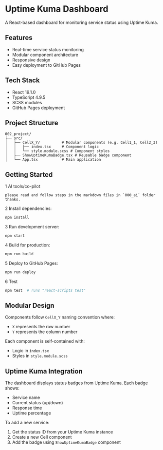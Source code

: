 # Uptime Kuma Dashboard

A React-based dashboard for monitoring service status using Uptime Kuma.

## Features

- Real-time service status monitoring
- Modular component architecture
- Responsive design
- Easy deployment to GitHub Pages

## Tech Stack

- React 19.1.0
- TypeScript 4.9.5
- SCSS modules
- GitHub Pages deployment

## Project Structure

```tree
002_project/
├── src/
│   ├── CellX_Y/          # Modular components (e.g. Cell1_1, Cell2_3)
│   │   ├── index.tsx     # Component logic
│   │   └── style.module.scss # Component styles
│   ├── ShowUptimeKumaBadge.tsx # Reusable badge component
│   └── App.tsx           # Main application
```

## Getting Started

1 AI tools/co-pilot

```prompt
please read and follow steps in the markdown files in `000_ai` folder thanks.
```

2 Install dependencies:

```bash
npm install
```

3 Run development server:

```bash
npm start
```

4 Build for production:

```bash
npm run build
```

5 Deploy to GitHub Pages:

```bash
npm run deploy
```

<!-- AI: pleae fill the test command here -->

6 Test

```bash
npm test  # runs "react-scripts test"
```

## Modular Design

Components follow `CellX_Y` naming convention where:

- `X` represents the row number
- `Y` represents the column number

Each component is self-contained with:

- Logic in `index.tsx`
- Styles in `style.module.scss`

## Uptime Kuma Integration

The dashboard displays status badges from Uptime Kuma. Each badge shows:

- Service name
- Current status (up/down)
- Response time
- Uptime percentage

To add a new service:

1. Get the status ID from your Uptime Kuma instance
2. Create a new Cell component
3. Add the badge using `ShowUptimeKumaBadge` component
